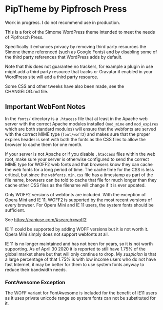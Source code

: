 PipTheme by Pipfrosch Press
===========================

Work in progress. I do not recommend use in production.

This is a fork of the Simome WordPress theme intended to meet the needs of
Pipfrosch Press.

Specifically it enhances privacy by removing third party resources the Simone
theme referenced (such as Google Fonts) and by disabling some of the third
party references that WordPress adds by default.

Note that this does not guarantee no trackers, for example a plugin in use
might add a third party resource that tracks or Gravatar if enabled in your
WordPress site will add a third party resource.

Some CSS and other tweeks have also been made, see the CHANGELOG.md file.


Important WebFont Notes
-----------------------

In the `fonts/` directory is a `.htacess` file that at least in the Apache web
server with the correct Apache modules installed (`mod_mime` and `mod_expires`
which are both standard modules) will ensure that the webfonts are served with
the correct MIME type (`font/woff2`) and makes sure that the proper expires
header is sent
with both the fonts as the CSS files to allow the browser to cache them for one
month.

If your server is not Apache or if you disable `.htaccess` files within
the web root, make sure your server is otherwise configured to send the correct
MIME type for WOFF2 web fonts and that browsers know they can cache the web
fonts for a long period of time. The cache time for the CSS is less critical,
but since the `webfonts.min.css` file has a timestamp as part of the file name,
browsers can be told to cache that file for much longer than they cache other
CSS files as the filename will change if it is ever updated.

Only WOFF2 versions of webfonts are included. With the exception of Opera Mini
and IE 11, WOFF2 is supported by the most recent versions of every browser. For
Opera Mini and IE 11 users, the system fonts should be sufficient.

See https://caniuse.com/#search=woff2

IE 11 could be supported by adding WOFF versions but it is not worth it. Opera
Mini simply does not support webfonts at all.

IE 11 is no longer maintained and has not been for years, so it is not worth
supporting. As of April 30 2020 it is reported to still have 1.75% of the
global market share but that will only continue to drop. My *suspicion* is that
a large percentage of that 1.75% is with low income users who do not have
fast Internet, it may be better for them to use system fonts anyway to reduce
their bandwidth needs.

### FontAwesome Exception

The WOFF variant for FontAwesome is included for the benefit of IE11 users as
it uses private unicode range so system fonts can not be substituted for it.


